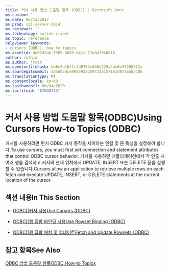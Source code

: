```yaml
---
title: 커서 사용 방법 도움말 항목 (ODBC) | Microsoft Docs
ms.custom: ''
ms.date: 06/13/2017
ms.prod: sql-server-2014
ms.reviewer: ''
ms.technology: native-client
ms.topic: reference
helpviewer_keywords:
- cursors [ODBC], how to topics
ms.assetid: 4e07d2a6-f389-4685-841c-71e34f948816
author: rothja
ms.author: jroth
ms.openlocfilehash: bb8c9a16f1c7d8762c640e229a44e8e37208312a
ms.sourcegitcommit: ad4d92dce894592a259721a1571b1d8736abacdb
ms.translationtype: MT
ms.contentlocale: ko-KR
ms.lasthandoff: 08/04/2020
ms.locfileid: "87638733"
---
```

# <a name="using-cursors-how-to-topics-odbc"></a><span data-ttu-id="d4666-102">커서 사용 방법 도움말 항목(ODBC)</span><span class="sxs-lookup"><span data-stu-id="d4666-102">Using Cursors How-to Topics (ODBC)</span></span>
  <span data-ttu-id="d4666-103">커서를 사용하려면 먼저 ODBC 커서 동작을 제어하는 연결 및 문 특성을 설정해야 합니다.</span><span class="sxs-lookup"><span data-stu-id="d4666-103">To use cursors, you must first set connection and statement attributes that control ODBC cursor behavior.</span></span> <span data-ttu-id="d4666-104">커서를 사용하면 애플리케이션에서 각 인출 시 여러 행을 검색하고 커서의 현재 위치에서 UPDATE, INSERT 또는 DELETE 문을 실행할 수 있습니다.</span><span class="sxs-lookup"><span data-stu-id="d4666-104">Cursors allow an application to retrieve multiple rows on each fetch and execute UPDATE, INSERT, or DELETE statements at the current location of the cursor.</span></span>  
  
## <a name="in-this-section"></a><span data-ttu-id="d4666-105">섹션 내용</span><span class="sxs-lookup"><span data-stu-id="d4666-105">In This Section</span></span>  
  
-   [<span data-ttu-id="d4666-106">ODBC&#41;&#40;커서 사용</span><span class="sxs-lookup"><span data-stu-id="d4666-106">Use Cursors &#40;ODBC&#41;</span></span>](use-cursors-odbc.md)  
  
-   [<span data-ttu-id="d4666-107">ODBC&#41;&#40;행 집합 바인딩 사용</span><span class="sxs-lookup"><span data-stu-id="d4666-107">Use Rowset Binding &#40;ODBC&#41;</span></span>](use-rowset-binding-odbc.md)  
  
-   [<span data-ttu-id="d4666-108">ODBC&#41;&#40;행 집합 페치 및 업데이트</span><span class="sxs-lookup"><span data-stu-id="d4666-108">Fetch and Update Rowsets &#40;ODBC&#41;</span></span>](fetch-and-update-rowsets-odbc.md)  
  
## <a name="see-also"></a><span data-ttu-id="d4666-109">참고 항목</span><span class="sxs-lookup"><span data-stu-id="d4666-109">See Also</span></span>  
 [<span data-ttu-id="d4666-110">ODBC 방법 도움말 항목</span><span class="sxs-lookup"><span data-stu-id="d4666-110">ODBC How-to Topics</span></span>](../odbc-how-to-topics.md)  
  
  
